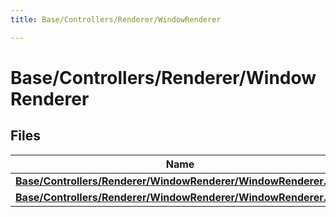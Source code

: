 ```yaml
---
title: Base/Controllers/Renderer/WindowRenderer

---
```


# Base/Controllers/Renderer/WindowRenderer



## Files

| Name           |
| -------------- |
| **[Base/Controllers/Renderer/WindowRenderer/WindowRenderer.cpp](Files/_window_renderer_8cpp.md#file-windowrenderer.cpp)**  |
| **[Base/Controllers/Renderer/WindowRenderer/WindowRenderer.hpp](Files/_window_renderer_8hpp.md#file-windowrenderer.hpp)**  |

